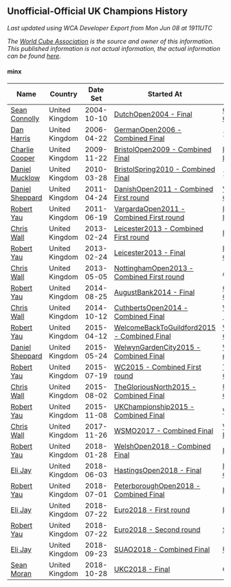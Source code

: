 ## Unofficial-Official UK Champions History

*Last updated using WCA Developer Export from Mon Jun 08 at 1911UTC*

*The [World Cube Association](https://www.worldcubeassociation.org) is the source and owner of this information. This published information is not actual information, the actual information can be found [here](https://www.worldcubeassociation.org/results).*

#### minx

|Name|Country|Date Set|Started At|Ended At|Days Held|  
|--|--|--|--|--|--|  
|[Sean Connolly](https://www.worldcubeassociation.org/persons/2004CONN01)|United Kingdom|2004-10-10|[DutchOpen2004 - Final](https://www.worldcubeassociation.org/competitions/DutchOpen2004/results/all#eminx_f)|[GermanOpen2006 - Combined Final](https://www.worldcubeassociation.org/competitions/GermanOpen2006/results/all#eminx_c)|559|  
|[Dan Harris](https://www.worldcubeassociation.org/persons/2003HARR01)|United Kingdom|2006-04-22|[GermanOpen2006 - Combined Final](https://www.worldcubeassociation.org/competitions/GermanOpen2006/results/all#eminx_c)|1 year after [Euro2008](https://www.worldcubeassociation.org/competitions/Euro2008/results/all#eminx_c)|1248|  
|[Charlie Cooper](https://www.worldcubeassociation.org/persons/2007COOP01)|United Kingdom|2009-11-22|[BristolOpen2009 - Combined Final](https://www.worldcubeassociation.org/competitions/BristolOpen2009/results/all#eminx_c)|[BristolSpring2010 - Combined Final](https://www.worldcubeassociation.org/competitions/BristolSpring2010/results/all#eminx_c)|126|  
|[Daniel Mucklow](https://www.worldcubeassociation.org/persons/2009MUCK01)|United Kingdom|2010-03-28|[BristolSpring2010 - Combined Final](https://www.worldcubeassociation.org/competitions/BristolSpring2010/results/all#eminx_c)|1 year after [BristolSpring2010](https://www.worldcubeassociation.org/competitions/BristolSpring2010/results/all#eminx_c)|365|  
|[Daniel Sheppard](https://www.worldcubeassociation.org/persons/2009SHEP01)|United Kingdom|2011-04-24|[DanishOpen2011 - Combined First round](https://www.worldcubeassociation.org/competitions/DanishOpen2011/results/all#eminx_d)|[VargardaOpen2011 - Combined First round](https://www.worldcubeassociation.org/competitions/VargardaOpen2011/results/all#eminx_d)|56|  
|[Robert Yau](https://www.worldcubeassociation.org/persons/2009YAUR01)|United Kingdom|2011-06-19|[VargardaOpen2011 - Combined First round](https://www.worldcubeassociation.org/competitions/VargardaOpen2011/results/all#eminx_d)|[Leicester2013 - Combined First round](https://www.worldcubeassociation.org/competitions/Leicester2013/results/all#eminx_d)|616|  
|[Chris Wall](https://www.worldcubeassociation.org/persons/2011WALL02)|United Kingdom|2013-02-24|[Leicester2013 - Combined First round](https://www.worldcubeassociation.org/competitions/Leicester2013/results/all#eminx_d)|[Leicester2013 - Final](https://www.worldcubeassociation.org/competitions/Leicester2013/results/all#eminx_f)|0|  
|[Robert Yau](https://www.worldcubeassociation.org/persons/2009YAUR01)|United Kingdom|2013-02-24|[Leicester2013 - Final](https://www.worldcubeassociation.org/competitions/Leicester2013/results/all#eminx_f)|[NottinghamOpen2013 - Combined First round](https://www.worldcubeassociation.org/competitions/NottinghamOpen2013/results/all#eminx_d)|70|  
|[Chris Wall](https://www.worldcubeassociation.org/persons/2011WALL02)|United Kingdom|2013-05-05|[NottinghamOpen2013 - Combined First round](https://www.worldcubeassociation.org/competitions/NottinghamOpen2013/results/all#eminx_d)|[AugustBank2014 - Final](https://www.worldcubeassociation.org/competitions/AugustBank2014/results/all#eminx_f)|477|  
|[Robert Yau](https://www.worldcubeassociation.org/persons/2009YAUR01)|United Kingdom|2014-08-25|[AugustBank2014 - Final](https://www.worldcubeassociation.org/competitions/AugustBank2014/results/all#eminx_f)|[CuthbertsOpen2014 - Combined Final](https://www.worldcubeassociation.org/competitions/CuthbertsOpen2014/results/all#eminx_c)|48|  
|[Chris Wall](https://www.worldcubeassociation.org/persons/2011WALL02)|United Kingdom|2014-10-12|[CuthbertsOpen2014 - Combined Final](https://www.worldcubeassociation.org/competitions/CuthbertsOpen2014/results/all#eminx_c)|[WelcomeBackToGuildford2015 - Combined Final](https://www.worldcubeassociation.org/competitions/WelcomeBackToGuildford2015/results/all#eminx_c)|182|  
|[Robert Yau](https://www.worldcubeassociation.org/persons/2009YAUR01)|United Kingdom|2015-04-12|[WelcomeBackToGuildford2015 - Combined Final](https://www.worldcubeassociation.org/competitions/WelcomeBackToGuildford2015/results/all#eminx_c)|[WelwynGardenCity2015 - Combined Final](https://www.worldcubeassociation.org/competitions/WelwynGardenCity2015/results/all#eminx_c)|42|  
|[Daniel Sheppard](https://www.worldcubeassociation.org/persons/2009SHEP01)|United Kingdom|2015-05-24|[WelwynGardenCity2015 - Combined Final](https://www.worldcubeassociation.org/competitions/WelwynGardenCity2015/results/all#eminx_c)|[WC2015 - Combined First round](https://www.worldcubeassociation.org/competitions/WC2015/results/all#eminx_d)|56|  
|[Robert Yau](https://www.worldcubeassociation.org/persons/2009YAUR01)|United Kingdom|2015-07-19|[WC2015 - Combined First round](https://www.worldcubeassociation.org/competitions/WC2015/results/all#eminx_d)|[TheGloriousNorth2015 - Combined Final](https://www.worldcubeassociation.org/competitions/TheGloriousNorth2015/results/all#eminx_c)|14|  
|[Chris Wall](https://www.worldcubeassociation.org/persons/2011WALL02)|United Kingdom|2015-08-02|[TheGloriousNorth2015 - Combined Final](https://www.worldcubeassociation.org/competitions/TheGloriousNorth2015/results/all#eminx_c)|[UKChampionship2015 - Combined Final](https://www.worldcubeassociation.org/competitions/UKChampionship2015/results/all#eminx_c)|98|  
|[Robert Yau](https://www.worldcubeassociation.org/persons/2009YAUR01)|United Kingdom|2015-11-08|[UKChampionship2015 - Combined Final](https://www.worldcubeassociation.org/competitions/UKChampionship2015/results/all#eminx_c)|[WSMO2017 - Combined Final](https://www.worldcubeassociation.org/competitions/WSMO2017/results/all#eminx_c)|749|  
|[Chris Wall](https://www.worldcubeassociation.org/persons/2011WALL02)|United Kingdom|2017-11-26|[WSMO2017 - Combined Final](https://www.worldcubeassociation.org/competitions/WSMO2017/results/all#eminx_c)|[WelshOpen2018 - Combined Final](https://www.worldcubeassociation.org/competitions/WelshOpen2018/results/all#eminx_c)|63|  
|[Robert Yau](https://www.worldcubeassociation.org/persons/2009YAUR01)|United Kingdom|2018-01-28|[WelshOpen2018 - Combined Final](https://www.worldcubeassociation.org/competitions/WelshOpen2018/results/all#eminx_c)|[HastingsOpen2018 - Final](https://www.worldcubeassociation.org/competitions/HastingsOpen2018/results/all#eminx_f)|126|  
|[Eli Jay](https://www.worldcubeassociation.org/persons/2014JAYE01)|United Kingdom|2018-06-03|[HastingsOpen2018 - Final](https://www.worldcubeassociation.org/competitions/HastingsOpen2018/results/all#eminx_f)|[PeterboroughOpen2018 - Combined Final](https://www.worldcubeassociation.org/competitions/PeterboroughOpen2018/results/all#eminx_c)|28|  
|[Robert Yau](https://www.worldcubeassociation.org/persons/2009YAUR01)|United Kingdom|2018-07-01|[PeterboroughOpen2018 - Combined Final](https://www.worldcubeassociation.org/competitions/PeterboroughOpen2018/results/all#eminx_c)|[Euro2018 - First round](https://www.worldcubeassociation.org/competitions/Euro2018/results/all#eminx_1)|21|  
|[Eli Jay](https://www.worldcubeassociation.org/persons/2014JAYE01)|United Kingdom|2018-07-22|[Euro2018 - First round](https://www.worldcubeassociation.org/competitions/Euro2018/results/all#eminx_1)|[Euro2018 - Second round](https://www.worldcubeassociation.org/competitions/Euro2018/results/all#eminx_2)|0|  
|[Robert Yau](https://www.worldcubeassociation.org/persons/2009YAUR01)|United Kingdom|2018-07-22|[Euro2018 - Second round](https://www.worldcubeassociation.org/competitions/Euro2018/results/all#eminx_2)|[SUAO2018 - Combined Final](https://www.worldcubeassociation.org/competitions/SUAO2018/results/all#eminx_c)|63|  
|[Eli Jay](https://www.worldcubeassociation.org/persons/2014JAYE01)|United Kingdom|2018-09-23|[SUAO2018 - Combined Final](https://www.worldcubeassociation.org/competitions/SUAO2018/results/all#eminx_c)|[UKC2018 - Final](https://www.worldcubeassociation.org/competitions/UKC2018/results/all#eminx_f)|35|  
|[Sean Moran](https://www.worldcubeassociation.org/persons/2016MORA24)|United Kingdom|2018-10-28|[UKC2018 - Final](https://www.worldcubeassociation.org/competitions/UKC2018/results/all#eminx_f)|Ongoing|589|  
